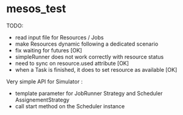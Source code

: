 # mesos_test

TODO:
 - read input file for Resources / Jobs
 - make Resources dynamic following a dedicated scenario
 - fix waiting for futures [OK]
 - simpleRunner does not work correctly with resource status
 - need to sync on resource.used attribute [OK]
 - when a Task is finished, it does to set resource as available [OK]


Very simple API for Simulator :
 - template parameter for JobRunner Strategy and Scheduler AssignementStrategy
 - call start method on the Scheduler instance